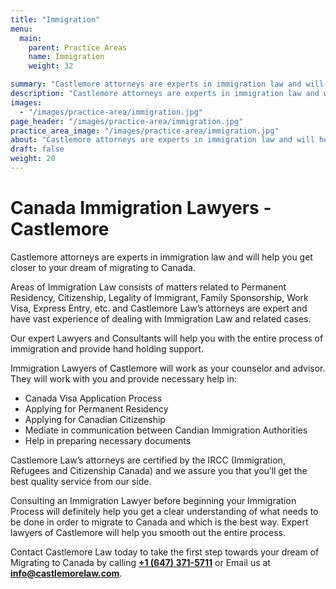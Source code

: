 ```yaml
---
title: "Immigration"
menu:
  main:
    parent: Practice Areas
    name: Immigration
    weight: 32

summary: "Castlemore attorneys are experts in immigration law and will help you get closer to your dream of migrating to Canada."
description: "Castlemore attorneys are experts in immigration law and will help you get closer to your dream of migrating to Canada."
images:
  - "/images/practice-area/immigration.jpg"
page_header: "/images/practice-area/immigration.jpg"
practice_area_image: "/images/practice-area/immigration.jpg"
about: "Castlemore attorneys are experts in immigration law and will help you get closer to your dream of migrating to Canada."
draft: false
weight: 20
---
```


# Canada Immigration Lawyers - Castlemore

Castlemore attorneys are experts in immigration law and will help you get closer to your dream of migrating to Canada.

Areas of Immigration Law consists of matters related to Permanent Residency, Citizenship, Legality of Immigrant, Family Sponsorship, Work Visa, Express Entry, etc. and Castlemore Law’s attorneys are expert and have vast experience of dealing with Immigration Law and related cases.

Our expert Lawyers and Consultants will help you with the entire process of immigration and provide hand holding support. 

Immigration Lawyers of Castlemore will work as your counselor and advisor. They will work with you and provide necessary help in: 
+ Canada Visa Application Process
+ Applying for Permanent Residency
+ Applying for Canadian Citizenship
+ Mediate in communication between Candian Immigration Authorities
+ Help in preparing necessary documents

Castlemore Law’s attorneys are certified by the IRCC (Immigration, Refugees and Citizenship Canada) and we assure you that you’ll get the best quality service from our side.

Consulting an Immigration Lawyer before beginning your Immigration Process will definitely help you get a clear understanding of what needs to be done in order to migrate to Canada and which is the best way. Expert lawyers of Castlemore will help you smooth out the entire process.

Contact Castlemore Law today to take the first step towards your dream of Migrating to Canada by calling [__+1 (647) 371-5711__](tel:16473715711) or Email us at [__info@castlemorelaw.com__](mailto:info@castlemorelaw.com).
